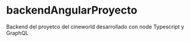 # backendAngularProyecto
Backend del proyetco del cineworld desarrollado con node Typescript y GraphQL
